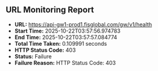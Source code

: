 ## URL Monitoring Report

- **URL:** https://api-gw1-prod1.fisglobal.com/gw/v1/health
- **Start Time:** 2025-10-22T03:57:56.974783
- **End Time:** 2025-10-22T03:57:57.084774
- **Total Time Taken:** 0.109991 seconds
- **HTTP Status Code:** 403
- **Status:** Failure
- **Failure Reason:** HTTP Status Code: 403
